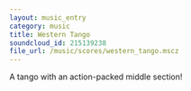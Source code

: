 ```yaml
---
layout: music_entry
category: music
title: Western Tango
soundcloud_id: 215139238
file_url: /music/scores/western_tango.mscz
---
```


A tango with an action-packed middle section!
